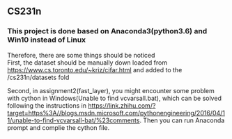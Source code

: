 ## CS231n
### This project is done based on Anaconda3(python3.6) and Win10 instead of Linux
Therefore, there are some things should be noticed  
First, the dataset should be manually down loaded from  https://www.cs.toronto.edu/~kriz/cifar.html and added to the /cs231n/datasets fold

Second, in assignment2(fast_layer), you might encounter some problem with cython in Windows(Unable to find vcvarsall.bat), which can be solved following the instructions in https://link.zhihu.com/?target=https%3A//blogs.msdn.microsoft.com/pythonengineering/2016/04/11/unable-to-find-vcvarsall-bat/%23comments. Then you can run Anaconda prompt and complie the cython file.
